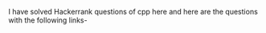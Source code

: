 I have solved Hackerrank questions of cpp here and here are the questions with the following links-


